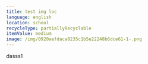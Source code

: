 ```yaml
---
title: test img loc
language: english
location: school
recycleType: partiallyRecyclable
itemValue: medium
image: /img/0920aefdaca0235c1b5e22248b6dce61-1-.png
---
```

dasss1